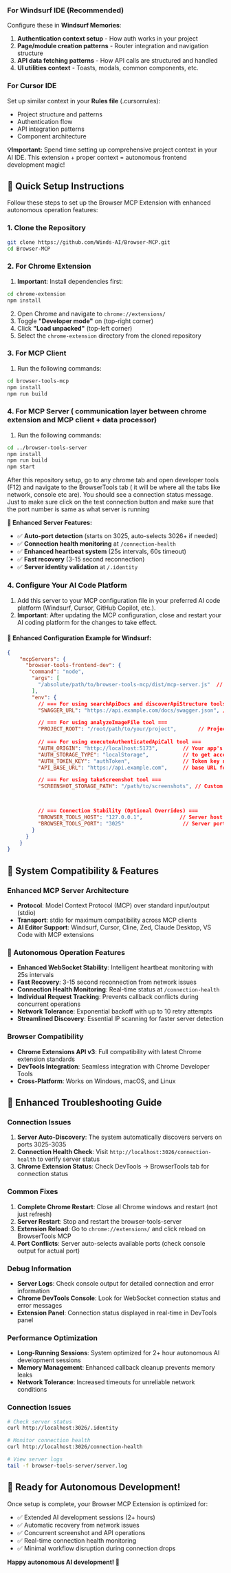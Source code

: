 ### For Windsurf IDE (Recommended)
Configure these in **Windsurf Memories**:
1. **Authentication context setup** - How auth works in your project
2. **Page/module creation patterns** - Router integration and navigation structure  
3. **API data fetching patterns** - How API calls are structured and handled
4. **UI utilities context** - Toasts, modals, common components, etc.

### For Cursor IDE
Set up similar context in your **Rules file** (.cursorrules):
- Project structure and patterns
- Authentication flow
- API integration patterns  
- Component architecture

**💡Important:** Spend time setting up comprehensive project context in your AI IDE. This extension + proper context = autonomous frontend development magic!

## 🚀 Quick Setup Instructions

Follow these steps to set up the Browser MCP Extension with enhanced autonomous operation features:

### 1. Clone the Repository

```bash
git clone https://github.com/Winds-AI/Browser-MCP.git
cd Browser-MCP
```

### 2. For Chrome Extension

1. **Important**: Install dependencies first:
  ```bash
  cd chrome-extension
  npm install
  ```
2. Open Chrome and navigate to `chrome://extensions/`
3. Toggle **"Developer mode"** on (top-right corner)
4. Click **"Load unpacked"** (top-left corner)  
5. Select the `chrome-extension` directory from the cloned repository

### 3. For MCP Client

1. Run the following commands:
```bash
cd browser-tools-mcp
npm install
npm run build
```

### 4. For MCP Server ( communication layer between chrome extension and MCP client + data processor)

1. Run the following commands:
```bash
cd ../browser-tools-server
npm install  
npm run build
npm start
```

After this repository setup, go to any chrome tab and open developer tools (F12) and navigate to the BrowserTools tab ( it will be where all the tabs like network, console etc are). You should see a connection status message. Just to make sure click on the test connection button and make sure that the port number is same as what server is running

**🎯 Enhanced Server Features:**
- ✅ **Auto-port detection** (starts on 3025, auto-selects 3026+ if needed)
- ✅ **Connection health monitoring** at `/connection-health`
- ✅ **Enhanced heartbeat system** (25s intervals, 60s timeout)
- ✅ **Fast recovery** (3-15 second reconnection)
- ✅ **Server identity validation** at `/.identity`

### 4. Configure Your AI Code Platform

1. Add this server to your MCP configuration file in your preferred AI code platform (Windsurf, Cursor, GitHub Copilot, etc.).
2. **Important**: After updating the MCP configuration, close and restart your AI coding platform for the changes to take effect.

#### 🎯 Enhanced Configuration Example for Windsurf:

```json
{
    "mcpServers": {
      "browser-tools-frontend-dev": {
       "command": "node", 
        "args": [
          "/absolute/path/to/browser-tools-mcp/dist/mcp-server.js"  // copy the path from where mcp-server.js is located in the repo
        ],
        "env": {
          // === For using searchApiDocs and discoverApiStructure tools ===
          "SWAGGER_URL": "https://api.example.com/docs/swagger.json", // OpenAPI/Swagger JSON URL

          // === For using analyzeImageFile tool ===
          "PROJECT_ROOT": "/root/path/to/your/project",       // Project root for file operations
          
          // === For using executeAuthenticatedApiCall tool ===
          "AUTH_ORIGIN": "http://localhost:5173",        // Your app's localhost URL
          "AUTH_STORAGE_TYPE": "localStorage",           // to get access token from cookie/localStorage/sessionStorage 
          "AUTH_TOKEN_KEY": "authToken",                 // Token key name in storage
          "API_BASE_URL": "https://api.example.com",     // base URL for calling API

          // === For using takeScreenshot tool ===
          "SCREENSHOT_STORAGE_PATH": "/path/to/screenshots", // Custom screenshot directory where screenshots will be saved in an organized directories



          // === Connection Stability (Optional Overrides) ===
          "BROWSER_TOOLS_HOST": "127.0.0.1",            // Server host override
          "BROWSER_TOOLS_PORT": "3025"                   // Server port override
        }
      }
    }
}
```

## 🔧 System Compatibility & Features

### Enhanced MCP Server Architecture
- **Protocol**: Model Context Protocol (MCP) over standard input/output (stdio)
- **Transport**: stdio for maximum compatibility across MCP clients
- **AI Editor Support**: Windsurf, Cursor, Cline, Zed, Claude Desktop, VS Code with MCP extensions

### 🚀 Autonomous Operation Features
- **Enhanced WebSocket Stability**: Intelligent heartbeat monitoring with 25s intervals
- **Fast Recovery**: 3-15 second reconnection from network issues
- **Connection Health Monitoring**: Real-time status at `/connection-health`
- **Individual Request Tracking**: Prevents callback conflicts during concurrent operations
- **Network Tolerance**: Exponential backoff with up to 10 retry attempts
- **Streamlined Discovery**: Essential IP scanning for faster server detection

### Browser Compatibility
- **Chrome Extensions API v3**: Full compatibility with latest Chrome extension standards
- **DevTools Integration**: Seamless integration with Chrome Developer Tools
- **Cross-Platform**: Works on Windows, macOS, and Linux

## 🚨 Enhanced Troubleshooting Guide

### Connection Issues
1. **Server Auto-Discovery**: The system automatically discovers servers on ports 3025-3035
2. **Connection Health Check**: Visit `http://localhost:3026/connection-health` to verify server status
3. **Chrome Extension Status**: Check DevTools → BrowserTools tab for connection status

### Common Fixes
1. **Complete Chrome Restart**: Close all Chrome windows and restart (not just refresh)
2. **Server Restart**: Stop and restart the browser-tools-server
3. **Extension Reload**: Go to `chrome://extensions/` and click reload on BrowserTools MCP
4. **Port Conflicts**: Server auto-selects available ports (check console output for actual port)

### Debug Information
- **Server Logs**: Check console output for detailed connection and error information  
- **Chrome DevTools Console**: Look for WebSocket connection status and error messages
- **Extension Panel**: Connection status displayed in real-time in DevTools panel

### Performance Optimization
- **Long-Running Sessions**: System optimized for 2+ hour autonomous AI development sessions
- **Memory Management**: Enhanced callback cleanup prevents memory leaks
- **Network Tolerance**: Increased timeouts for unreliable network conditions

### Connection Issues
```bash
# Check server status
curl http://localhost:3026/.identity

# Monitor connection health
curl http://localhost:3026/connection-health

# View server logs
tail -f browser-tools-server/server.log
```


## 🎯 Ready for Autonomous Development!

Once setup is complete, your Browser MCP Extension is optimized for:
- ✅ Extended AI development sessions (2+ hours)
- ✅ Automatic recovery from network issues  
- ✅ Concurrent screenshot and API operations
- ✅ Real-time connection health monitoring
- ✅ Minimal workflow disruption during connection drops

**Happy autonomous AI development! 🚀**
